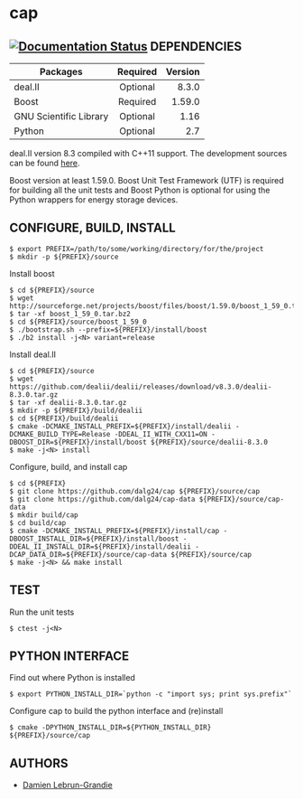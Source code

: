 cap
===
[![Documentation Status](https://readthedocs.org/projects/cap/badge/?version=latest)](https://readthedocs.org/projects/cap/?badge=latest)
DEPENDENCIES
------------
| Packages               | Required | Version |
| -----------------------|:--------:| -------:|
| deal.II                | Optional | 8.3.0   |
| Boost                  | Required | 1.59.0  |
| GNU Scientific Library | Optional | 1.16    |
| Python                 | Optional | 2.7     |

deal.II version 8.3 compiled with C++11 support. The development sources can be found 
[here](https://github.com/dealii/dealii).

Boost version at least 1.59.0.  Boost Unit Test Framework (UTF) is required for building all the unit tests
and Boost Python is optional for using the Python wrappers for energy storage devices.

CONFIGURE, BUILD, INSTALL
-------------------------

    $ export PREFIX=/path/to/some/working/directory/for/the/project
    $ mkdir -p ${PREFIX}/source

Install boost

    $ cd ${PREFIX}/source
    $ wget http://sourceforge.net/projects/boost/files/boost/1.59.0/boost_1_59_0.tar.bz2
    $ tar -xf boost_1_59_0.tar.bz2
    $ cd ${PREFIX}/source/boost_1_59_0
    $ ./bootstrap.sh --prefix=${PREFIX}/install/boost
    $ ./b2 install -j<N> variant=release

Install deal.II

    $ cd ${PREFIX}/source
    $ wget https://github.com/dealii/dealii/releases/download/v8.3.0/dealii-8.3.0.tar.gz
    $ tar -xf dealii-8.3.0.tar.gz
    $ mkdir -p ${PREFIX}/build/dealii
    $ cd ${PREFIX}/build/dealii
    $ cmake -DCMAKE_INSTALL_PREFIX=${PREFIX}/install/dealii -DCMAKE_BUILD_TYPE=Release -DDEAL_II_WITH_CXX11=ON -DBOOST_DIR=${PREFIX}/install/boost ${PREFIX}/source/dealii-8.3.0
    $ make -j<N> install

Configure, build, and install cap

    $ cd ${PREFIX}
    $ git clone https://github.com/dalg24/cap ${PREFIX}/source/cap
    $ git clone https://github.com/dalg24/cap-data ${PREFIX}/source/cap-data
    $ mkdir build/cap
    $ cd build/cap
    $ cmake -DCMAKE_INSTALL_PREFIX=${PREFIX}/install/cap -DBOOST_INSTALL_DIR=${PREFIX}/install/boost -DDEAL_II_INSTALL_DIR=${PREFIX}/install/dealii -DCAP_DATA_DIR=${PREFIX}/source/cap-data ${PREFIX}/source/cap
    $ make -j<N> && make install
    
TEST
----
    
Run the unit tests    
    
    $ ctest -j<N>

PYTHON INTERFACE
----------------

Find out where Python is installed

    $ export PYTHON_INSTALL_DIR=`python -c "import sys; print sys.prefix"`

Configure cap to build the python interface and (re)install

    $ cmake -DPYTHON_INSTALL_DIR=${PYTHON_INSTALL_DIR} ${PREFIX}/source/cap


AUTHORS
-------
* [Damien Lebrun-Grandie](https://github.com/dalg24)

